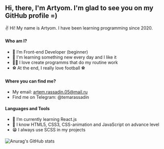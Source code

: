 ## Hi, there, I'm Artyom. I'm glad to see you on my GitHub profile =)

✌️ Hi! My name is Artyom. I have been learning programming since 2020.

#### Who am I?
- 👀 I’m Front-end Developer (beginner)
- 🤗 I'm learning something new every day and I like it
- 👨‍💻 I love create programms that do my routine work
- ⚽ At the end, I really love football ⚽

#### Where you can find me?
- My email: artem.rassadin.05@mail.ru
- Find me on Telegram: @temarassadin

#### Languages and Tools

- 🌱 I’m currently learning React.js
- 🦾 I know HTML5, CSS3, CSS-animation and JavaScript on advance level
- 😁 I always use SCSS in my projects

####
![Anurag's GitHub stats](https://github-readme-stats.vercel.app/api?username=rassadin11&show_icons=true&theme=radical)

<!---
rassadin11/rassadin11 is a ✨ special ✨ repository because its `README.md` (this file) appears on your GitHub profile.
You can click the Preview link to take a look at your changes.
--->
